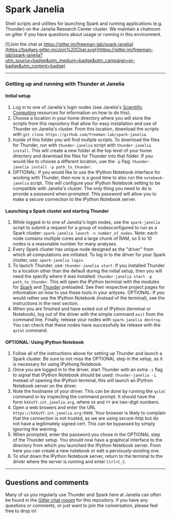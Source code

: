 # Spark Janelia

Shell scripts and utilities for launching Spark and running applications (e.g. Thunder) on the Janelia Research Center cluster. We maintain a chatroom on gitter if you have questions about usage or running in this environment.

[![Join the chat at https://gitter.im/freeman-lab/spark-janelia](https://badges.gitter.im/Join%20Chat.svg)](https://gitter.im/freeman-lab/spark-janelia?utm_source=badge&utm_medium=badge&utm_campaign=pr-badge&utm_content=badge)

---

### Getting up and running with Thunder at Janelia

#### Initial setup
1. Log in to one of Janelia's login nodes (see Janelia's [Scientific Computing](http://wiki.int.janelia.org/wiki/display/ScientificComputing/Janelia+Compute+Cluster) resources for information on how to do this).
2. Choose a location in your home directory where you will store the scripts from this repository that allow for easy installation and use of Thunder on Janelia's cluster. From this location, download the scripts with `git clone https://github.com/freeman-lab/spark-janelia`.
3. Inside of this folder you will find multple scripts. To download the files for Thunder, run with `thunder-janelia` script with `thunder-janelia install`. This will create a new folder at the top level of your home directory and download the files for Thunder into that folder. If you would like to choose a different location, use the `-p` flag: `thunder-janelia install -p path_to_thunder`. 
4. OPTIONAL: If you would like to use the IPython Notebook interface for working with Thunder, then now is a good time to also run the `notebook-janelia` script. This will configure your IPython Notebook setting to be compatible with Janelia's cluster. The only thing you need to do is provide a password when prompted. This password will allow you to make a secure connection to the IPython Notebook server.

#### Launching a Spark cluster and starting Thunder
1. While logged in to one of Janelia's login nodes, use the `spark-janelia` script to submit a request for a group of nodesconfigured to run as a Spark cluster: `spark-janelia launch -n number_of_nodes`. Note: each node contains multiple cores and a large chunk of RAM, so 5 to 10 nodes is a reasonable number for many analyses.
2. Every Spark cluster has unique node designed as the "driver" from which all computations are initiated. To log in to the driver for your Spark cluster, use: `spark-janelia login`.
3. To launch Thunder, use: `thunder-janelia start`. If you installed Thunder to a location other than the default during the initial setup, then you will need the specify where it was installed: `thunder-janelia start -p path_to_thunder`. This will open the IPython terminal with the modules for [Spark](https://spark.apache.org/) and [Thunder](http://thefreemanlab.com/thunder/) preloaded. See their respective project pages for information on how to use these tools in your anlyses. OPTIONAL: If you would rather use the IPython Notebook (instead of the terminal), see the instructions in the next section.
4. When you are finished and have exited out of IPython (terminal or Notebook), log out of the driver with the simple command `exit` from the command line. Finally, release your nodes with `spark-janelia destroy`. You can check that these nodes have successfully be release with the `qstat` command.

#### OPTIONAL: Using IPython Notebook
1. Follow all of the instructions above for setting up Thunder and launch a Spark cluster. Be sure to not miss the OPTIONAL step in the setup, as it is necessary for using IPythong Notebook.
2. Once you are logged in to the driver, start Thunder with an extra `-i` flag to signal that IPython Notebook should be used: `thunder-janelia -i`. Instead of opening the IPython terminal, this will launch an IPython Notebook server on the driver.
3. Note the hostname of your driver. This can be done by running the `qstat` command or by inspecting the command prompt. It should have the form `hXXuYY.int.janelia.org`, where `XX` and `YY` are two-digit numbers.
4. Open a web browers and enter the URL `https://hXXuYY.int.janelia.org:9999`. Your browser is likely to complain that the connection is not trusted, as we are using secure-http but do not have a legitimately signed cert. This can be bypassed by simply ignoring the warning.
5. When prompted, enter the password you chose in the OPTIONAL step of the Thunder setup. You should now have a graphical interface to the directory from which you launched the IPython Notebook server. From here you can create a new notebook or edit a perviously-existing one.
6. To shut down the IPython Notebook server, return to the terminal to the driver where the server is running and enter `Ctrl+C_C`.

---

## Questions and comments
Many of us you regularly use Thunder and Spark here at Janelia can often be found in the [Gitter chat rooom]() for this repository. If you have any questions or comments, or just want to join the conversation, please feel free to drop in!
